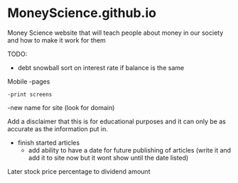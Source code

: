 # MoneyScience.github.io
Money Science website that will teach people about money in our society and how to make it work for them


TODO:
- debt snowball sort on interest rate if balance is the same

Mobile
    -pages
    
    
    -print screens

-new name for site (look for domain)

Add a disclaimer that this is for educational purposes and it can only be as accurate as the information put in.

- finish started articles
    - add ability to have a date for future publishing of articles (write it and add it to site now but it wont show until the date listed)

Later
stock price percentage to dividend amount
